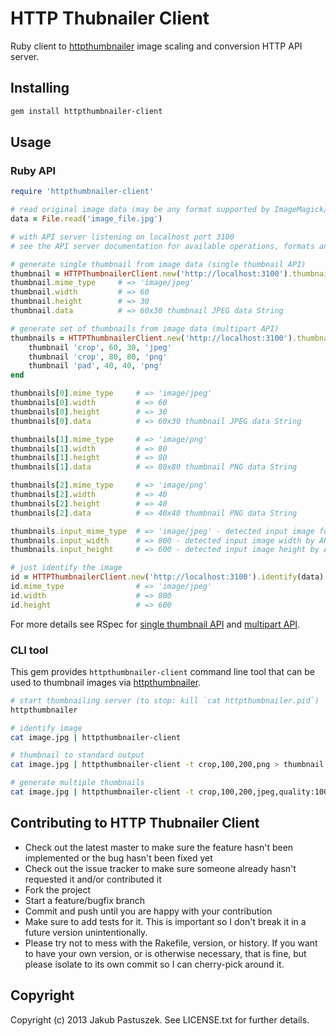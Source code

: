 # HTTP Thubnailer Client

Ruby client to [httpthumbnailer](http://github.com/jpastuszek/httpthumbnailer) image scaling and conversion HTTP API server.

## Installing

```bash
gem install httpthumbnailer-client
```

## Usage

### Ruby API

```ruby
require 'httpthumbnailer-client'

# read original image data (may be any format supported by ImageMagick/GraphicsMagick installation on the server)
data = File.read('image_file.jpg')

# with API server listening on localhost port 3100
# see the API server documentation for available operations, formats and options

# generate single thumbnail from image data (single thumbnail API)
thumbnail = HTTPThumbnailerClient.new('http://localhost:3100').thumbnail(data, 'crop', 60, 30, 'jpeg')
thumbnail.mime_type		# => 'image/jpeg'
thumbnail.width 		# => 60
thumbnail.height		# => 30
thumbnail.data 			# => 60x30 thumbnail JPEG data String

# generate set of thumbnails from image data (multipart API)
thumbnails = HTTPThumbnailerClient.new('http://localhost:3100').thumbnail(data) do
	thumbnail 'crop', 60, 30, 'jpeg' 
	thumbnail 'crop', 80, 80, 'png'
	thumbnail 'pad', 40, 40, 'png'
end

thumbnails[0].mime_type 	# => 'image/jpeg'
thumbnails[0].width 		# => 60
thumbnails[0].height		# => 30
thumbnails[0].data 			# => 60x30 thumbnail JPEG data String

thumbnails[1].mime_type 	# => 'image/png'
thumbnails[1].width 		# => 80
thumbnails[1].height		# => 80
thumbnails[1].data 			# => 80x80 thumbnail PNG data String

thumbnails[2].mime_type		# => 'image/png'
thumbnails[2].width 		# => 40
thumbnails[2].height		# => 40
thumbnails[2].data			# => 40x40 thumbnail PNG data String

thumbnails.input_mime_type	# => 'image/jpeg' - detected input image format by API server (content based)
thumbnails.input_width		# => 800 - detected input image width by API server (content based)
thumbnails.input_height		# => 600 - detected input image height by API server (content based)

# just identify the image
id = HTTPThumbnailerClient.new('http://localhost:3100').identify(data)
id.mime_type				# => 'image/jpeg'
id.width					# => 800
id.height					# => 600
```

For more details see RSpec for [single thumbnail API](http://github.com/jpastuszek/httpthumbnailer-client/blob/master/spec/thumbnail_spec.rb) and [multipart API](http://github.com/jpastuszek/httpthumbnailer-client/blob/master/spec/thumbnails_spec.rb).

### CLI tool

This gem provides `httpthumbnailer-client` command line tool that can be used to thumbnail images via [httpthumbnailer](http://github.com/jpastuszek/httpthumbnailer).

```bash
# start thumbnailing server (to stop: kill `cat httpthumbnailer.pid`)
httpthumbnailer

# identify image
cat image.jpg | httpthumbnailer-client

# thumbnail to standard output
cat image.jpg | httpthumbnailer-client -t crop,100,200,png > thumbnail.png

# generate multiple thumbnails
cat image.jpg | httpthumbnailer-client -t crop,100,200,jpeg,quality:100 -t pad,200,200,png thumbnail1.jpg thumbnail2.png
```

## Contributing to HTTP Thubnailer Client
 
* Check out the latest master to make sure the feature hasn't been implemented or the bug hasn't been fixed yet
* Check out the issue tracker to make sure someone already hasn't requested it and/or contributed it
* Fork the project
* Start a feature/bugfix branch
* Commit and push until you are happy with your contribution
* Make sure to add tests for it. This is important so I don't break it in a future version unintentionally.
* Please try not to mess with the Rakefile, version, or history. If you want to have your own version, or is otherwise necessary, that is fine, but please isolate to its own commit so I can cherry-pick around it.

## Copyright

Copyright (c) 2013 Jakub Pastuszek. See LICENSE.txt for
further details.

